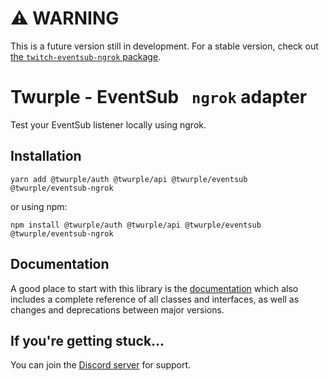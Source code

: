 # ⚠ WARNING

This is a future version still in development. For a stable version, check out [the `twitch-eventsub-ngrok` package](https://www.npmjs.com/package/twitch-eventsub-ngrok).

# Twurple - EventSub ` ngrok` adapter

Test your EventSub listener locally using ngrok.

## Installation

	yarn add @twurple/auth @twurple/api @twurple/eventsub @twurple/eventsub-ngrok

or using npm:

	npm install @twurple/auth @twurple/api @twurple/eventsub @twurple/eventsub-ngrok

## Documentation

A good place to start with this library is the [documentation](https://twurple.github.io/eventsub/docs/special-hosting/ngrok.html)
which also includes a complete reference of all classes and interfaces, as well as changes and deprecations between major versions.

## If you're getting stuck...

You can join the [Discord server](https://discord.gg/b9ZqMfz) for support.
